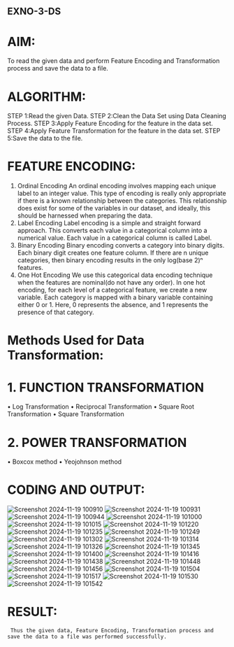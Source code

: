 ## EXNO-3-DS

# AIM:
To read the given data and perform Feature Encoding and Transformation process and save the data to a file.

# ALGORITHM:
STEP 1:Read the given Data.
STEP 2:Clean the Data Set using Data Cleaning Process.
STEP 3:Apply Feature Encoding for the feature in the data set.
STEP 4:Apply Feature Transformation for the feature in the data set.
STEP 5:Save the data to the file.

# FEATURE ENCODING:
1. Ordinal Encoding
An ordinal encoding involves mapping each unique label to an integer value. This type of encoding is really only appropriate if there is a known relationship between the categories. This relationship does exist for some of the variables in our dataset, and ideally, this should be harnessed when preparing the data.
2. Label Encoding
Label encoding is a simple and straight forward approach. This converts each value in a categorical column into a numerical value. Each value in a categorical column is called Label.
3. Binary Encoding
Binary encoding converts a category into binary digits. Each binary digit creates one feature column. If there are n unique categories, then binary encoding results in the only log(base 2)ⁿ features.
4. One Hot Encoding
We use this categorical data encoding technique when the features are nominal(do not have any order). In one hot encoding, for each level of a categorical feature, we create a new variable. Each category is mapped with a binary variable containing either 0 or 1. Here, 0 represents the absence, and 1 represents the presence of that category.

# Methods Used for Data Transformation:
  # 1. FUNCTION TRANSFORMATION
• Log Transformation
• Reciprocal Transformation
• Square Root Transformation
• Square Transformation
  # 2. POWER TRANSFORMATION
• Boxcox method
• Yeojohnson method

# CODING AND OUTPUT:


![Screenshot 2024-11-19 100910](https://github.com/user-attachments/assets/1de70cf6-056f-4dd1-9c4d-f7e65b367a0c)
![Screenshot 2024-11-19 100931](https://github.com/user-attachments/assets/feb54ffa-ee89-4ac6-b812-11e1521bf262)
![Screenshot 2024-11-19 100944](https://github.com/user-attachments/assets/e0ce36e9-c8b8-4d49-8851-86c840bbc1f4)
![Screenshot 2024-11-19 101000](https://github.com/user-attachments/assets/1687b550-b211-4334-86d5-2ec3628ada96)
![Screenshot 2024-11-19 101015](https://github.com/user-attachments/assets/a153a92d-6fc6-4134-a108-dbcef5198ddc)
![Screenshot 2024-11-19 101220](https://github.com/user-attachments/assets/aa1b44ad-9610-4d5c-bea8-f3ac28683d7f)
![Screenshot 2024-11-19 101235](https://github.com/user-attachments/assets/043d5730-bc4c-4cde-9ec2-f0df5596157d)
![Screenshot 2024-11-19 101249](https://github.com/user-attachments/assets/4628ad5a-73da-4486-ba5c-6d541174cbd3)
![Screenshot 2024-11-19 101302](https://github.com/user-attachments/assets/8980773f-cda9-4e0e-860e-d4d628458ea2)
![Screenshot 2024-11-19 101314](https://github.com/user-attachments/assets/97cb136e-acd9-4586-98d2-6890c3b24365)
![Screenshot 2024-11-19 101326](https://github.com/user-attachments/assets/2015e4a5-0359-44df-9bd3-5f62c36cd145)
![Screenshot 2024-11-19 101345](https://github.com/user-attachments/assets/a2ce6bd1-6fd5-418e-a035-c40fcf0d5ab6)
![Screenshot 2024-11-19 101400](https://github.com/user-attachments/assets/4197fa8c-4699-4c1c-8791-1bb2fa0a9955)
![Screenshot 2024-11-19 101416](https://github.com/user-attachments/assets/c5c2ac14-da01-41cf-af9d-c54faf65518f)
![Screenshot 2024-11-19 101438](https://github.com/user-attachments/assets/c3f47dae-4ef0-400d-be3c-8c7c062ad130)
![Screenshot 2024-11-19 101448](https://github.com/user-attachments/assets/775ac1de-3bea-4552-ad9f-795431663100)
![Screenshot 2024-11-19 101456](https://github.com/user-attachments/assets/0ef084b4-e123-4770-9466-753b3b4aec2b)
![Screenshot 2024-11-19 101504](https://github.com/user-attachments/assets/d6399150-93b8-442a-b14d-69430b7e9cd0)
![Screenshot 2024-11-19 101517](https://github.com/user-attachments/assets/7318ee47-6cf0-4462-9040-2e5f26479b9f)
![Screenshot 2024-11-19 101530](https://github.com/user-attachments/assets/8a69df68-6ec0-41d6-b567-5c881a80f0ae)
![Screenshot 2024-11-19 101542](https://github.com/user-attachments/assets/9f190ea6-b947-4cee-abae-023a17e89d37)       

# RESULT:
     Thus the given data, Feature Encoding, Transformation process and save the data to a file was performed successfully.
  

       
